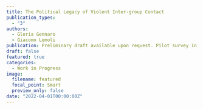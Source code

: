 ```yaml
---
title: The Political Legacy of Violent Inter-group Contact
publication_types:
  - "3"
authors:
  - Gloria Gennaro
  - Giacomo Lemoli
publication: Preliminary draft available upon request. Pilot survey in progress.
draft: false
featured: true
categories:
  - Work in Progress
image:
  filename: featured
  focal_point: Smart
  preview_only: false
date: "2022-04-01T00:00:00Z"
---
```

